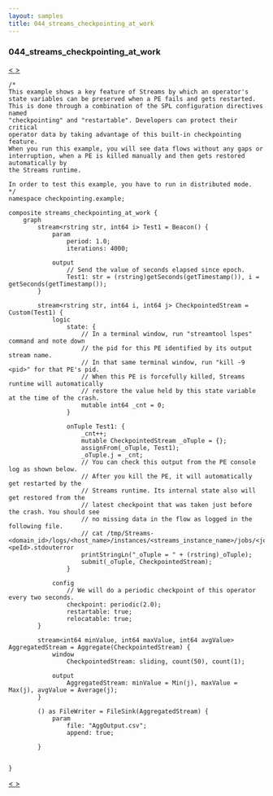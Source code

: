 ```yaml
---
layout: samples
title: 044_streams_checkpointing_at_work
---
```


### 044_streams_checkpointing_at_work

<div class="sampleNav"><a class="button" href="/sx43/samples/spl-for-beginner/043_import_export_filter_at_work_importing_exporting_filter_import_with_filter_spl/"> < </a><a class="button" href="/sx43/samples/spl-for-beginner/045_file_source_using_spl_custom_operator_my_file_source_file_source_using_spl_custom_operator_spl/"> > </a>
</div>

~~~~~~
/*
This example shows a key feature of Streams by which an operator's
state variables can be preserved when a PE fails and gets restarted.
This is done through a combination of the SPL configuration directives named
"checkpointing" and "restartable". Developers can protect their critical
operator data by taking advantage of this built-in checkpointing feature. 
When you run this example, you will see data flows without any gaps or
interruption, when a PE is killed manually and then gets restored automatically by
the Streams runtime.

In order to test this example, you have to run in distributed mode.
*/
namespace checkpointing.example;

composite streams_checkpointing_at_work {
	graph
		stream<rstring str, int64 i> Test1 = Beacon() {
			param
				period: 1.0;
				iterations: 4000;
				
			output
				// Send the value of seconds elapsed since epoch.
				Test1: str = (rstring)getSeconds(getTimestamp()), i = getSeconds(getTimestamp());
		}
		
		stream<rstring str, int64 i, int64 j> CheckpointedStream = Custom(Test1) {
			logic
				state: {
					// In a terminal window, run "streamtool lspes" command and note down
					// the pid for this PE identified by its output stream name.
					// In that same terminal window, run "kill -9 <pid>" for that PE's pid.
					// When this PE is forcefully killed, Streams runtime will automatically
					// restore the value held by this state variable at the time of the crash. 
					mutable int64 _cnt = 0;	
				}
				
				onTuple Test1: {
					_cnt++;
					mutable CheckpointedStream _oTuple = {};
					assignFrom(_oTuple, Test1);
					_oTuple.j = _cnt;
					// You can check this output from the PE console log as shown below.
					// After you kill the PE, it will automatically get restarted by the
					// Streams runtime. Its internal state also will get restored from the
					// latest checkpoint that was taken just before the crash. You should see
					// no missing data in the flow as logged in the following file.
					// cat /tmp/Streams-<domain_id>/logs/<host_name>/instances/<streams_instance_name>/jobs/<job_id>/pec.pe.<peId>.stdouterror
					printStringLn("_oTuple = " + (rstring)_oTuple);
					submit(_oTuple, CheckpointedStream);
				}
				
			config
				// We will do a periodic checkpoint of this operator every two seconds.
				checkpoint: periodic(2.0);
				restartable: true;
				relocatable: true;
		}
		
		stream<int64 minValue, int64 maxValue, int64 avgValue> AggregatedStream = Aggregate(CheckpointedStream) {
			window
				CheckpointedStream: sliding, count(50), count(1);
			
			output
				AggregatedStream: minValue = Min(j), maxValue = Max(j), avgValue = Average(j);
		}
		
		() as FileWriter = FileSink(AggregatedStream) {
			param
				file: "AggOutput.csv";
				append: true;
		
		}
		
		
}

~~~~~~

<div class="sampleNav"><a class="button" href="/sx43/samples/spl-for-beginner/043_import_export_filter_at_work_importing_exporting_filter_import_with_filter_spl/"> < </a><a class="button" href="/sx43/samples/spl-for-beginner/045_file_source_using_spl_custom_operator_my_file_source_file_source_using_spl_custom_operator_spl/"> > </a>
</div>

